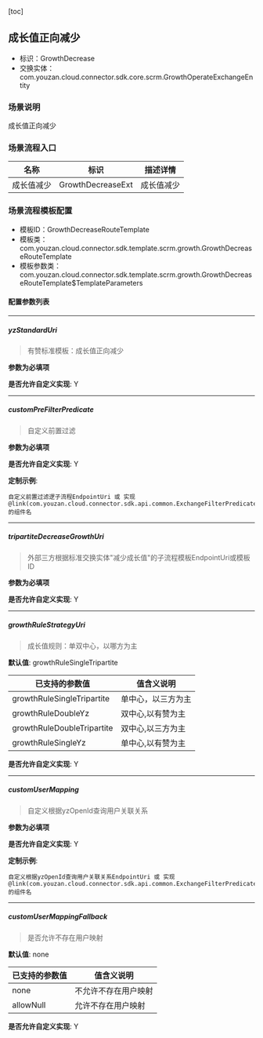 [toc]

## 成长值正向减少
- 标识：GrowthDecrease
- 交换实体：com.youzan.cloud.connector.sdk.core.scrm.GrowthOperateExchangeEntity
### 场景说明
成长值正向减少
### 场景流程入口

名称 | 标识 | 描述详情
---|---|---
成长值减少 | GrowthDecreaseExt | 成长值减少

### 场景流程模板配置
- 模板ID：GrowthDecreaseRouteTemplate
- 模板类：com.youzan.cloud.connector.sdk.template.scrm.growth.GrowthDecreaseRouteTemplate
- 模板参数类：com.youzan.cloud.connector.sdk.template.scrm.growth.GrowthDecreaseRouteTemplate$TemplateParameters

#### 配置参数列表

---
##### yzStandardUri
> 有赞标准模板：成长值正向减少

**参数为必填项**


**是否允许自定义实现**: Y

---
##### customPreFilterPredicate
> 自定义前置过滤

**参数为必填项**


**是否允许自定义实现**: Y


**定制示例**:
```
自定义前置过滤逻子流程EndpointUri 或 实现@link(com.youzan.cloud.connector.sdk.api.common.ExchangeFilterPredicate)的组件名
```
---
##### tripartiteDecreaseGrowthUri
> 外部三方根据标准交换实体"减少成长值"的子流程模板EndpointUri或模板ID

**参数为必填项**


**是否允许自定义实现**: Y

---
##### growthRuleStrategyUri
> 成长值规则：单双中心，以哪方为主

**默认值**: growthRuleSingleTripartite

已支持的参数值 | 值含义说明
---|---
growthRuleSingleTripartite | 单中心，以三方为主
growthRuleDoubleYz | 双中心,以有赞为主
growthRuleDoubleTripartite | 双中心,以三方为主
growthRuleSingleYz | 单中心,以有赞为主

**是否允许自定义实现**: Y

---
##### customUserMapping
> 自定义根据yzOpenId查询用户关联关系

**参数为必填项**


**是否允许自定义实现**: Y


**定制示例**:
```
自定义根据yzOpenId查询用户关联关系EndpointUri 或 实现@link(com.youzan.cloud.connector.sdk.api.common.ExchangeFilterPredicate)的组件名
```
---
##### customUserMappingFallback
> 是否允许不存在用户映射

**默认值**: none

已支持的参数值 | 值含义说明
---|---
none | 不允许不存在用户映射
allowNull | 允许不存在用户映射

**是否允许自定义实现**: Y


